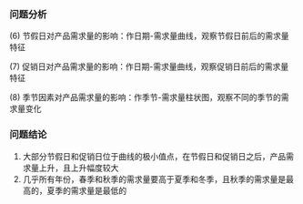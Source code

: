 ### 问题分析

(6) 节假日对产品需求量的影响：作日期-需求量曲线，观察节假日前后的需求量特征

(7) 促销日对产品需求量的影响：作日期-需求量曲线，观察促销日前后的需求量特征

(8) 季节因素对产品需求量的影响：作季节-需求量柱状图，观察不同的季节的需求量变化

### 问题结论

1.   大部分节假日和促销日位于曲线的极小值点，在节假日和促销日之后，产品需求量上升，且上升幅度较大
2.   几乎所有年份，春季和秋季的需求量要高于夏季和冬季，且秋季的需求量是最高的，夏季的需求量是最低的